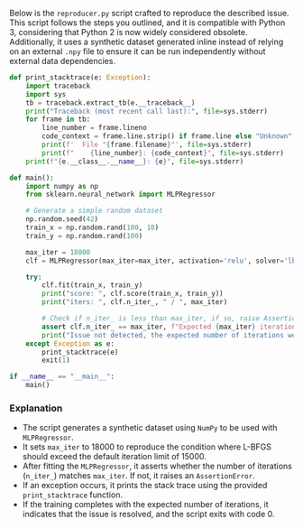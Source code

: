 Below is the `reproducer.py` script crafted to reproduce the described issue. This script follows the steps you outlined, and it is compatible with Python 3, considering that Python 2 is now widely considered obsolete. Additionally, it uses a synthetic dataset generated inline instead of relying on an external `.npy` file to ensure it can be run independently without external data dependencies.

```python
def print_stacktrace(e: Exception):
    import traceback
    import sys
    tb = traceback.extract_tb(e.__traceback__)
    print("Traceback (most recent call last):", file=sys.stderr)
    for frame in tb:
        line_number = frame.lineno
        code_context = frame.line.strip() if frame.line else "Unknown"
        print(f'  File "{frame.filename}"', file=sys.stderr)
        print(f"    {line_number}: {code_context}", file=sys.stderr)
    print(f"{e.__class__.__name__}: {e}", file=sys.stderr)

def main():
    import numpy as np
    from sklearn.neural_network import MLPRegressor

    # Generate a simple random dataset
    np.random.seed(42)
    train_x = np.random.rand(100, 10)
    train_y = np.random.rand(100)

    max_iter = 18000
    clf = MLPRegressor(max_iter=max_iter, activation='relu', solver='lbfgs', verbose=True)

    try:
        clf.fit(train_x, train_y)
        print("score: ", clf.score(train_x, train_y))
        print("iters: ", clf.n_iter_, " / ", max_iter)

        # Check if n_iter_ is less than max_iter, if so, raise AssertionError.
        assert clf.n_iter_ == max_iter, f"Expected {max_iter} iterations, got {clf.n_iter_}"
        print("Issue not detected, the expected number of iterations were completed.")
    except Exception as e:
        print_stacktrace(e)
        exit(1)

if __name__ == "__main__":
    main()
```

### Explanation
- The script generates a synthetic dataset using `NumPy` to be used with `MLPRegressor`.
- It sets `max_iter` to 18000 to reproduce the condition where L-BFGS should exceed the default iteration limit of 15000.
- After fitting the `MLPRegressor`, it asserts whether the number of iterations (`n_iter_`) matches `max_iter`. If not, it raises an `AssertionError`.
- If an exception occurs, it prints the stack trace using the provided `print_stacktrace` function.
- If the training completes with the expected number of iterations, it indicates that the issue is resolved, and the script exits with code 0.